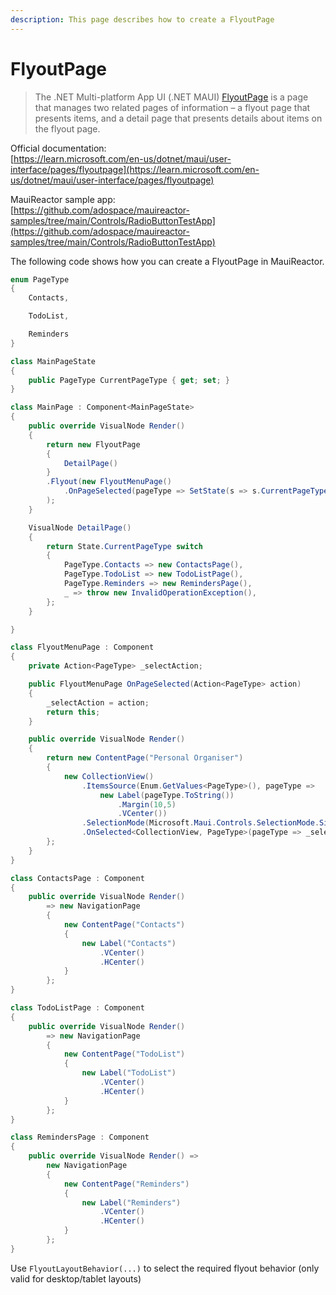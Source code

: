```yaml
---
description: This page describes how to create a FlyoutPage
---
```


# FlyoutPage

> The .NET Multi-platform App UI (.NET MAUI) [FlyoutPage](https://learn.microsoft.com/en-us/dotnet/api/microsoft.maui.controls.flyoutpage) is a page that manages two related pages of information – a flyout page that presents items, and a detail page that presents details about items on the flyout page.

Official documentation:\
[https://learn.microsoft.com/en-us/dotnet/maui/user-interface/pages/flyoutpage](https://learn.microsoft.com/en-us/dotnet/maui/user-interface/pages/flyoutpage)

MauiReactor sample app:\
[https://github.com/adospace/mauireactor-samples/tree/main/Controls/RadioButtonTestApp](https://github.com/adospace/mauireactor-samples/tree/main/Controls/RadioButtonTestApp)

The following code shows how you can create a FlyoutPage in MauiReactor.&#x20;

```csharp
enum PageType
{
    Contacts,

    TodoList,

    Reminders
}

class MainPageState
{
    public PageType CurrentPageType { get; set; }
}

class MainPage : Component<MainPageState>
{
    public override VisualNode Render()
    {
        return new FlyoutPage
        {
            DetailPage()
        }
        .Flyout(new FlyoutMenuPage()
            .OnPageSelected(pageType => SetState(s => s.CurrentPageType = pageType))
        );
    }

    VisualNode DetailPage()
    {
        return State.CurrentPageType switch
        {
            PageType.Contacts => new ContactsPage(),
            PageType.TodoList => new TodoListPage(),
            PageType.Reminders => new RemindersPage(),
            _ => throw new InvalidOperationException(),
        };
    }

}

class FlyoutMenuPage : Component
{
    private Action<PageType> _selectAction;

    public FlyoutMenuPage OnPageSelected(Action<PageType> action)
    {
        _selectAction = action;
        return this;
    }

    public override VisualNode Render()
    {
        return new ContentPage("Personal Organiser")
        {
            new CollectionView()
                .ItemsSource(Enum.GetValues<PageType>(), pageType =>
                    new Label(pageType.ToString())
                        .Margin(10,5)
                        .VCenter())
                .SelectionMode(Microsoft.Maui.Controls.SelectionMode.Single)
                .OnSelected<CollectionView, PageType>(pageType => _selectAction?.Invoke(pageType))
        };
    }
}

class ContactsPage : Component
{
    public override VisualNode Render()
        => new NavigationPage
        {
            new ContentPage("Contacts")
            {
                new Label("Contacts")
                    .VCenter()
                    .HCenter()
            }
        };
}

class TodoListPage : Component
{
    public override VisualNode Render()
        => new NavigationPage
        {
            new ContentPage("TodoList")
            {
                new Label("TodoList")
                    .VCenter()
                    .HCenter()
            }
        };
}

class RemindersPage : Component
{
    public override VisualNode Render() =>
        new NavigationPage
        {
            new ContentPage("Reminders")
            {
                new Label("Reminders")
                    .VCenter()
                    .HCenter()
            }
        };
}

```

Use `FlyoutLayoutBehavior(...)` to select the required flyout behavior (only valid for desktop/tablet layouts)
